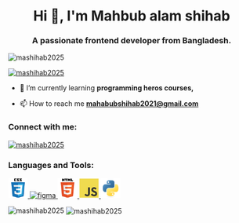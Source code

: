 <h1 align="center">Hi 👋, I'm Mahbub alam shihab</h1>
<h3 align="center">A passionate frontend developer from Bangladesh.</h3>

<p align="left"> <img src="https://komarev.com/ghpvc/?username=mashihab2025&label=Profile%20views&color=0e75b6&style=flat" alt="mashihab2025" /> </p>

<p align="left"> <a href="https://github.com/ryo-ma/github-profile-trophy"><img src="https://github-profile-trophy.vercel.app/?username=mashihab2025" alt="mashihab2025" /></a> </p>

- 🌱 I’m currently learning **programming heros courses,**

- 📫 How to reach me **mahabubshihab2021@gmail.com**

<h3 align="left">Connect with me:</h3>
<p align="left">
<a href="https://dev.to/mashihab2025" target="blank"><img align="center" src="https://raw.githubusercontent.com/rahuldkjain/github-profile-readme-generator/master/src/images/icons/Social/devto.svg" alt="mashihab2025" height="30" width="40" /></a>
</p>

<h3 align="left">Languages and Tools:</h3>
<p align="left"> <a href="https://www.w3schools.com/css/" target="_blank" rel="noreferrer"> <img src="https://raw.githubusercontent.com/devicons/devicon/master/icons/css3/css3-original-wordmark.svg" alt="css3" width="40" height="40"/> </a> <a href="https://www.figma.com/" target="_blank" rel="noreferrer"> <img src="https://www.vectorlogo.zone/logos/figma/figma-icon.svg" alt="figma" width="40" height="40"/> </a> <a href="https://www.w3.org/html/" target="_blank" rel="noreferrer"> <img src="https://raw.githubusercontent.com/devicons/devicon/master/icons/html5/html5-original-wordmark.svg" alt="html5" width="40" height="40"/> </a> <a href="https://developer.mozilla.org/en-US/docs/Web/JavaScript" target="_blank" rel="noreferrer"> <img src="https://raw.githubusercontent.com/devicons/devicon/master/icons/javascript/javascript-original.svg" alt="javascript" width="40" height="40"/> </a> <a href="https://www.python.org" target="_blank" rel="noreferrer"> <img src="https://raw.githubusercontent.com/devicons/devicon/master/icons/python/python-original.svg" alt="python" width="40" height="40"/> </a> </p>

<p><img align="left" src="https://github-readme-stats.vercel.app/api/top-langs?username=mashihab2025&show_icons=true&locale=en&layout=compact" alt="mashihab2025" /></p>

<p>&nbsp;<img align="center" src="https://github-readme-stats.vercel.app/api?username=mashihab2025&show_icons=true&locale=en" alt="mashihab2025" /></p>
